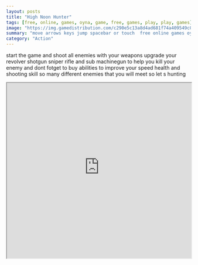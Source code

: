 ```yaml
---
layout: posts
title: "High Noon Hunter"
tags: [free, online, games, oyna, game, free, games, play, play, games]
image: "https://img.gamedistribution.com/c290e5c13a8d4ad681f74a409549c053.jpg"
summary: "move arrows keys jump spacebar or touch  free online games oyna game free games play play games"
category: "Action"
---
```


start the game and shoot all enemies with your weapons upgrade your revolver shotgun sniper rifle and sub machinegun to help you kill your enemy and dont fotget to buy abilities to improve your speed health and shooting skill so many different enemies that you will meet so let s hunting

<iframe width="100%" height="480px;" src="https://html5.gamedistribution.com/c290e5c13a8d4ad681f74a409549c053/"></iframe>